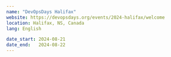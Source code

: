 ```yaml
---
name: "DevOpsDays Halifax"
website: https://devopsdays.org/events/2024-halifax/welcome
location: Halifax, NS, Canada
lang: English

date_start: 2024-08-21
date_end:   2024-08-22
---
```

